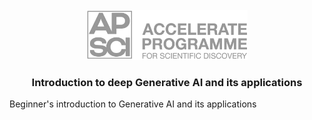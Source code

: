 <!-- PROJECT LOGO -->
<br />
<div align="center">
  <a href="https://acceleratescience.github.io/">
    <img src="./images/full_acc.png" alt="Logo" height=80>
  </a>

  <h3 align="center">Introduction to deep Generative AI and its applications</h3>

  <p align="justify">
    Beginner's introduction to Generative AI and its applications
  </p>

